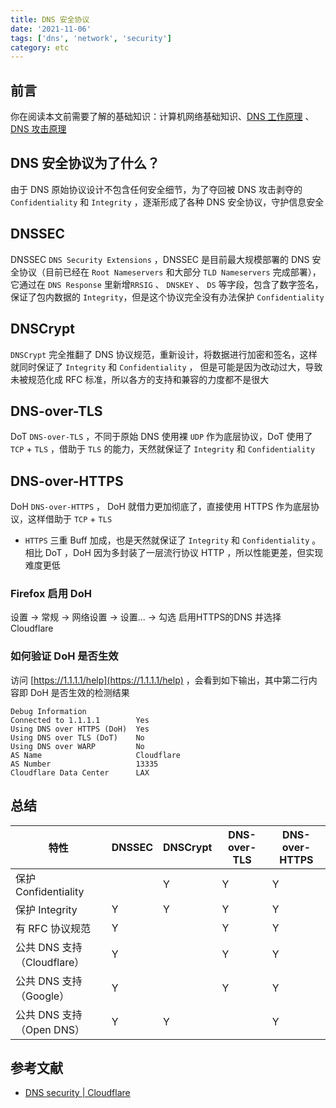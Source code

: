 ```yaml
---
title: DNS 安全协议
date: '2021-11-06'
tags: ['dns', 'network', 'security']
category: etc
---
```


## 前言

你在阅读本文前需要了解的基础知识：计算机网络基础知识、[DNS 工作原理](/posts/dns-introduction/) 、[DNS 攻击原理](/posts/dns-attack/)

## DNS 安全协议为了什么？

由于 DNS 原始协议设计不包含任何安全细节，为了夺回被 DNS 攻击剥夺的 `Confidentiality` 和 `Integrity` ，逐渐形成了各种 DNS 安全协议，守护信息安全

## DNSSEC

DNSSEC `DNS Security Extensions` ，DNSSEC 是目前最大规模部署的 DNS 安全协议（目前已经在 `Root Nameservers` 和大部分 `TLD Nameservers` 完成部署），它通过在 `DNS Response` 里新增`RRSIG` 、 `DNSKEY` 、 `DS` 等字段，包含了数字签名，保证了包内数据的 `Integrity`，但是这个协议完全没有办法保护 `Confidentiality`

## DNSCrypt

`DNSCrypt` 完全推翻了 DNS 协议规范，重新设计，将数据进行加密和签名，这样就同时保证了 `Integrity` 和 `Confidentiality` ， 但是可能是因为改动过大，导致未被规范化成 RFC 标准，所以各方的支持和兼容的力度都不是很大 

## DNS-over-TLS

DoT `DNS-over-TLS` ，不同于原始 DNS 使用裸 `UDP` 作为底层协议，DoT 使用了 `TCP` + `TLS` ，借助于 `TLS` 的能力，天然就保证了 `Integrity` 和 `Confidentiality`

## DNS-over-HTTPS

DoH `DNS-over-HTTPS` ， DoH 就借力更加彻底了，直接使用 HTTPS 作为底层协议，这样借助于 `TCP` + `TLS`
+ `HTTPS` 三重 Buff 加成，也是天然就保证了 `Integrity` 和 `Confidentiality` 。相比 DoT ，DoH 因为多封装了一层流行协议 HTTP ，所以性能更差，但实现难度更低

### Firefox 启用 DoH

设置 -> 常规 -> 网络设置 -> 设置... -> 勾选 启用HTTPS的DNS 并选择 Cloudflare

### 如何验证 DoH 是否生效

访问 [https://1.1.1.1/help](https://1.1.1.1/help) ，会看到如下输出，其中第二行内容即 DoH 是否生效的检测结果

```text
Debug Information
Connected to 1.1.1.1        Yes
Using DNS over HTTPS (DoH)	Yes
Using DNS over TLS (DoT)    No
Using DNS over WARP         No
AS Name                     Cloudflare
AS Number                   13335
Cloudflare Data Center      LAX
```

## 总结

| 特性                   | DNSSEC   | DNSCrypt  |  DNS-over-TLS | DNS-over-HTTPS |
| ------ | --------- | ---------- |--- | ---|
| 保护 Confidentiality    |     | Y   | Y | Y |
| 保护 Integrity          | Y   | Y   | Y | Y |
| 有 RFC 协议规范          | Y   |     | Y | Y |
| 公共 DNS 支持（Cloudflare）   | Y   |     | Y | Y |
| 公共 DNS 支持（Google）   | Y   |     | Y | Y |
| 公共 DNS 支持（Open DNS）  | Y   |  Y   |  | Y |

## 参考文献

- [DNS security | Cloudflare](https://www.cloudflare.com/learning/dns/dns-security/)
